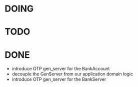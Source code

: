 # DOING

# TODO

# DONE

* introduce OTP gen_server for the BankAccount
* decouple the GenServer from our application domain logic
* introduce OTP gen_server for the BankServer

